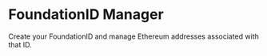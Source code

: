 # FoundationID Manager

Create your FoundationID and manage Ethereum addresses associated with that ID.
